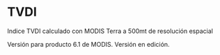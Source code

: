 # TVDI
Indice TVDI calculado con MODIS Terra a 500mt de resolución espacial

Versión para producto 6.1 de MODIS.
Versión en edición.

